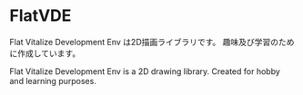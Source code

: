 # FlatVDE

Flat Vitalize Development Env は2D描画ライブラリです。
趣味及び学習のために作成しています。

Flat Vitalize Development Env is a 2D drawing library.
Created for hobby and learning purposes.

